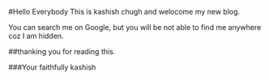 #Hello Everybody
This is kashish chugh and welocome my new blog.

You can search me on Google, but you will be not able to find me anywhere coz I am hidden.

##thanking you for reading this.

###Your faithfully kashish